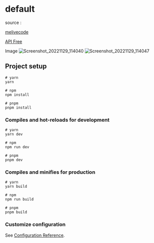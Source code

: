# default
source : 

[melivecode](https://youtube.com/@KarnYong)

[API Free](https://melivecode.com)

Image
![Screenshot_20221129_114040](https://user-images.githubusercontent.com/70640558/204590858-fa038411-bffc-4701-ae86-aca87fb59d25.png)
![Screenshot_20221129_114047](https://user-images.githubusercontent.com/70640558/204590901-3b76251c-336b-44a8-983f-f3fb75994443.png)

## Project setup

```
# yarn
yarn

# npm
npm install

# pnpm
pnpm install
```

### Compiles and hot-reloads for development

```
# yarn
yarn dev

# npm
npm run dev

# pnpm
pnpm dev
```

### Compiles and minifies for production

```
# yarn
yarn build

# npm
npm run build

# pnpm
pnpm build
```

### Customize configuration

See [Configuration Reference](https://vitejs.dev/config/).
